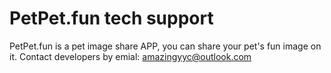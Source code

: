# PetPet.fun tech support
PetPet.fun is a pet image share APP, you can share your pet's fun image on it. Contact developers by emial: amazingyyc@outlook.com
